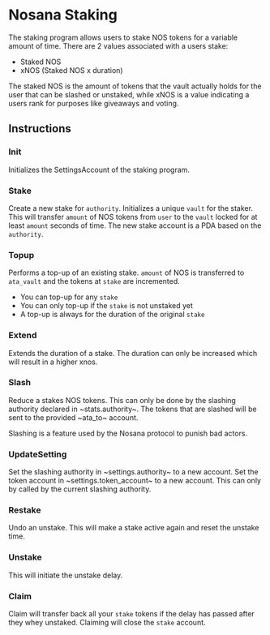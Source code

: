 # Nosana Staking

The staking program allows users to stake NOS tokens for a variable amount of time.
There are 2 values associated with a users stake:

- Staked NOS
- xNOS (Staked NOS x duration)

The staked NOS is the amount of tokens that the vault actually holds for the user that can be slashed or unstaked, while xNOS is a value indicating a users rank for purposes like giveaways and voting.

## Instructions

### Init

Initializes the SettingsAccount of the staking program.

### Stake

Create a new stake for `authority`.
Initializes a unique `vault` for the staker.
This will transfer `amount` of NOS tokens from `user` to the `vault` locked for at least `amount` seconds of time.
The new stake account is a PDA based on the `authority`.

### Topup

Performs a top-up of an existing stake.
`amount` of NOS is transferred to `ata_vault` and the tokens at `stake` are incremented.

- You can top-up for any `stake`
- You can only top-up if the `stake` is not unstaked yet
- A top-up is always for the duration of the original `stake`

### Extend

Extends the duration of a stake.
The duration can only be increased which will result in a higher xnos.

### Slash

Reduce a stakes NOS tokens.
This can only be done by the slashing authority declared in ~stats.authority~.
The tokens that are slashed will be sent to the provided ~ata_to~ account.

Slashing is a feature used by the Nosana protocol to punish bad actors.

### UpdateSetting

Set the slashing authority in ~settings.authority~ to a new account.
Set the token account in ~settings.token_account~ to a new account.
This can only by called by the current slashing authority.

### Restake

Undo an unstake. This will make a stake active again and reset the unstake time.

### Unstake

This will initiate the unstake delay.

### Claim

Claim will transfer back all your `stake` tokens if the delay has passed after they whey unstaked.
Claiming will close the `stake` account.
